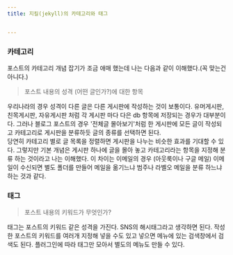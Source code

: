 ```yaml
---
title: 지킬(jekyll)의 카테고리와 태그


---
```


### 카테고리

포스트의 카테고리 개념 잡기가 조금 애매 했는데 나는 다음과 같이 이해했다.(꼭 맞는건 아니다.)
>포스트 내용의 성격 (어떤 글인가?)에 대한 항목

우리나라의 경우 성격이 다른 글은 다른 게시판에 작성하는 것이 보통이다. 유머게시판, 친목게시판, 자유게시판 처럼 각 게시판 마다 다은 db 항목에 저장되는 경우가 대부분이다.
그러나 블로그 포스트의 경우 '전체글 몰아보기'처럼 한 게시판에 모든 글이 작성되고 카테고리로 게시판을 분류하듯 글의 종류를 선택하면 된다.  
당연히 카테고리 별로 글 목록을 정렬하면 게시판을 나누는 비슷한 효과를 기대할 수 있다. 그렇지만 기본 개념은 게시판 하나에 글을 몰아 놓고 카테고리라는 항목을 지정해 분류 하는 것이라고 나는 이해했다.
이 차이는 이메일의 경우 (아웃룩이나 구글 메일) 이메일이 수신되면 별도 폴더를 만들어 메일을 옮기느냐 범주나 라벨오 메일을 분류 하느냐 하는 것과 같다.   

### 태그
>포스트 내용의 키워드가 무엇인가?

태그는 포스트의 키워드 같은 성격을 가진다. SNS의 해시태그라고 생각하면 된다. 작성한 포스트의 키워드를 여러개 지정해 넣을 수도 있고 넣으면 메뉴에 있는 검색창에서 검색도 된다. 플러그인에 따라 태그만 모아서 별도의 메뉴도 만들 수 있다.



